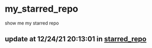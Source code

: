 # my_starred_repo
show me my starred repo

update at 12/24/21 20:13:01 in [starred_repo](./index.html)
---

